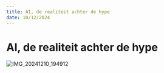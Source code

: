```yaml
---
title: AI, de realiteit achter de hype
date: 10/12/2024
---
```


# AI, de realiteit achter de hype

![IMG_20241210_194912](https://github.com/user-attachments/assets/fdd4cd05-5cdc-4f62-9e31-b5cbbafee3e1)

